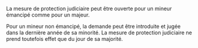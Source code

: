 La mesure de protection judiciaire peut être ouverte pour un mineur émancipé comme pour un majeur.

Pour un mineur non émancipé, la demande peut être introduite et jugée dans la dernière année de sa minorité. La mesure de protection judiciaire ne prend toutefois effet que du jour de sa majorité.
